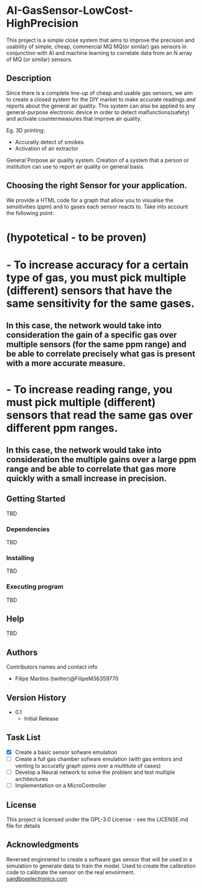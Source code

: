 
# AI-GasSensor-LowCost-HighPrecision

This project is a simple close system that aims to improve the precision and usability of simple, cheap, commercial MQ MQ(or similar) gas sensors in conjunction with AI and machine learning to correlate data from an N array of MQ (or similar) sensors.

## Description

Since there is a complete line-up of cheap and usable gas sensors, we aim to create a closed system for the DIY market to make accurate readings and reports about the general air quality.
This system can also be applied to any general-purpose electronic device in order to detect malfunctions(safety) and activate countermeasures that improve air quality.

Eg. 
3D printing:
- Accuratly detect of smokes
- Activation of air extractor

General Porpose air quality system. Creation of a system that a person or institution can use to report air quality on general basis.

## Choosing the right Sensor for your application.

We provide a HTML code for a graph that allow you to visualise the sensitivities (ppm) and to gases each sensor reacts to. Take into account the following point:

# **(hypotetical - to be proven)** 
#  - To increase accuracy for a certain type of gas, you must pick multiple (different) sensors that have the same sensitivity for the same gases.
## In this case, the network would take into consideration the gain of a specific gas over multiple sensors (for the same ppm range) and be able to correlate precisely what gas is present with a more accurate measure.

#  - To increase reading range, you must pick multiple (different) sensors that read the same gas over different ppm ranges.
## In this case, the network would take into consideration the multiple gains over a large ppm range and be able to correlate that gas more quickly with a small increase in precision.


## Getting Started

TBD

### Dependencies

TBD

### Installing

TBD

### Executing program

TBD

## Help

TBD

## Authors

Contributors names and contact info

- Filipe Martins (twitter)@FilipeM36359770

## Version History

* 0.1
    * Initial Release

## Task List

- [x] Create a basic sensor sofware emulation
- [ ] Create a full gas chamber sofware emulation (with gas emitors and venting to accuratly graph ppms over a multitute of cases)
- [ ] Develop a Neural network to solve the problem and test multiple architectures
- [ ] Implementation on a MicroController

## License

This project is licensed under the GPL-3.0 License - see the LICENSE.md file for details

## Acknowledgments

Reversed enginnered to create a software gas sensor that will be used in a simulation to generate data to train the model.
Used to create the calibration code to calibrate the sensor on the real envoirment.
[sandboxelectronics.com](https://sandboxelectronics.com/?p=165)
